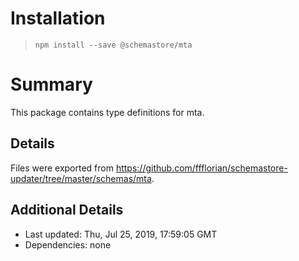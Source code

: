 # Installation
> `npm install --save @schemastore/mta`

# Summary
This package contains type definitions for mta.

## Details
Files were exported from https://github.com/ffflorian/schemastore-updater/tree/master/schemas/mta.

## Additional Details
* Last updated: Thu, Jul 25, 2019, 17:59:05 GMT
* Dependencies: none

